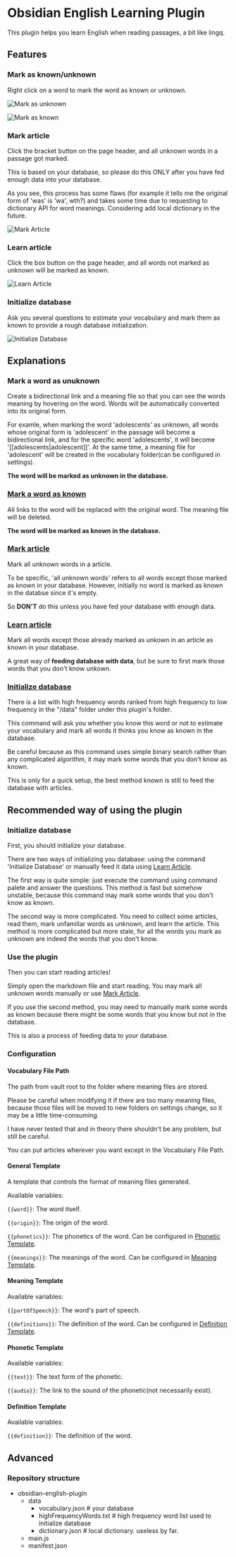 # Obsidian English Learning Plugin

This plugin helps you learn English when reading passages, a bit like lingq.

## Features

### Mark as known/unknown

Right click on a word to mark the word as known or unknown.

![Mark as unknown](./assets/mark-as-unknown.gif)

![Mark as known](./assets/mark-as-known.gif)

### Mark article

Click the bracket button on the page header, and all unknown words in a passage got marked.

This is based on your database, so please do this ONLY after you have fed enough data into your database.

As you see, this process has some flaws (for example it tells me the original form of 'was' is 'wa', wth?) and takes some time due to requesting to dictionary API for word meanings. Considering add local dictionary in the future.

![Mark Article](./assets/mark-article.gif)

### Learn article

Click the box button on the page header, and all words not marked as unknown will be marked as known.

![Learn Article](./assets/learn-article.gif)

### Initialize database

Ask you several questions to estimate your vocabulary and mark them as known to provide a rough database initialization.

![Initialize Database](./assets/initialize-database.gif)

## Explanations

### Mark a word as unuknown

Create a bidirectional link and a meaning file so that you can see the words meaning by hovering on the word. Words will be automatically converted into its original form. 

For examle, when marking the word 'adolescents' as unknown, all words whose original form is 'adolescent' in the passage will become a bidirectional link, and for the specific word 'adolescents', it will become '[[adolescents|adolescent]]'. At the same time, a meaning file for 'adolescent' will be created in the vocabulary folder(can be configured in settings). 

**The word will be marked as unknown in the database.**

### [Mark a word as known](#mark-as-knownunknown) 

All links to the word will be replaced with the original word. The meaning file will be deleted.

**The word will be marked as known in the database.**

### [Mark article](#mark-article)

Mark all unknown words in a article.

To be specific, 'all unknown words' refers to all words except those marked as known in your database. 
However, initially no word is marked as known in the databse since it's empty.

So **DON'T** do this unless you have fed your database with enough data.

### [Learn article](#learn-article)

Mark all words except those already marked as unkown in an article as known in your database.

A great way of **feeding database with data**, but be sure to first mark those words that you don't know unkown.

### [Initialize database](#initialize-database)

There is a list with high frequency words ranked from high frequency to low frequency in the "/data" folder under this plugin's folder. 

This command will ask you whether you know this word or not to estimate your vocabulary and mark all words it thinks you know as known in the database.

Be careful because as this command uses simple binary search rather than any complicated algorithm, it may mark some words that you don't know as known.

This is only for a quick setup, the best method known is still to feed the database with articles.

## Recommended way of using the plugin

### Initialize database

First, you should initialize your database. 

There are two ways of initializing you database: using the command 'Initialize Database' or manually feed it data using [Learn Article](#learn-article).

The first way is quite simple: just execute the command using command palete and answer the questions. This method is fast but somehow unstable, because this command may mark some words that you don't know as known.

The second way is more complicated. You need to collect some articles, read them, mark unfamiliar words as unknown, and learn the article. This method is more complicated but more stale, for all the words you mark as unknown are indeed the words that you don't know.

### Use the plugin

Then you can start reading articles!

Simply open the markdown file and start reading. You may mark all unknown words manually or use [Mark Article](#mark-article).

If you use the second method, you may need to manually mark some words as known because there might be some words that you know but not in the database. 

This is also a process of feeding data to your database.
### Configuration

#### Vocabulary File Path
The path from vault root to the folder where meaning files are stored.

Please be careful when modifying it if there are too many meaning files, because those files will be moved to new folders on settings change, so it may be a little time-consuming. 

I have never tested that and in theory there shouldn't be any problem, but still be careful.

You can put articles wherever you want except in the Vocabulary File Path.

#### General Template

A template that controls the format of meaning files generated.

Available variables:

`{{word}}`: The word itself.

`{{origin}}`: The origin of the word.

`{{phonetics}}`: The phonetics of the word. Can be configured in [Phonetic Template](#phonetic-template).

`{{meanings}}`: The meanings of the word. Can be configured in [Meaning Template](#meaning-template).

#### Meaning Template

Available variables:

`{{partOfSpeech}}`: The word's part of speech.

`{{definitions}}`: The definition of the word. Can be configured in [Definition Template](#definition-template).

#### Phonetic Template

Available variables:

`{{text}}`: The text form of the phonetic.

`{{audio}}`: The link to the sound of the phonetic(not necessarily exist).

#### Definition Template

Available variables:

`{{definition}}`: The definition of the word.

## Advanced

### Repository structure

- obsidian-english-plugin
  - data
    - vocabulary.json # your database
    - highFrequencyWords.txt # high frequency word list used to initialize database
    - dictionary.json # local dictionary. useless by far.
  - main.js
  - manifest.json